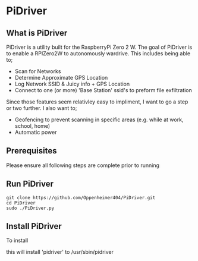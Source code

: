 # PiDriver

What is PiDriver
----------------
PiDriver is a utility built for the RaspberryPi Zero 2 W. The goal of PiDriver is to enable a RPIZero2W to autonomously wardrive. This includes being able to;

- Scan for Networks
- Determine Approximate GPS Location
- Log Network SSID & Juicy info + GPS Location
- Connect to one (or more) 'Base Station' ssid's to preform file exfiltration

Since those features seem relativley easy to impliment, I want to go a step or two further. I also want to;

- Geofencing to prevent scanning in specific areas (e.g. while at work, school, home)
- Automatic power

Prerequisites
-------------
Please ensure all following steps are complete prior to running 

Run PiDriver
------------
```
git clone https://github.com/Oppenheimer404/PiDriver.git
cd PiDriver
sudo ./PiDriver.py
```

Install PiDriver
----------------
To install 

this will install 'pidriver' to /usr/sbin/pidriver
